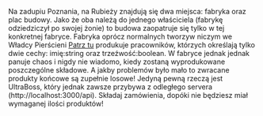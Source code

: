 Na zadupiu Poznania, na Rubieży znajdują się dwa miejsca: fabryka oraz plac budowy.
Jako że oba należą do jednego właściciela (fabrykę odziedziczył po swojej żonie) to budowa zaopatruje się tylko w tej konkretnej fabryce.
Fabryka oprócz normalnych tworzyw niczym we Władcy Pierścieni [Patrz tu](https://www.youtube.com/watch?v=6jamrudGfC4) produkuje pracowników, którzych określają tylko dwie cechy: imię:string oraz trzeźwość:boolean.
W fabryce jednak jednak panuje chaos i nigdy nie wiadomo, kiedy zostaną wyprodukowane poszczególne składowe.
A jakby problemów było mało to zwracane produkty końcowe są zupełnie losowe!
Jedyną pewną rzeczą jest UltraBoss, który jednak zawsze przybywa z odległego servera (http://localhost:3000/api).
Składaj zamówienia, dopóki nie będziesz miał wymaganej ilości produktów!